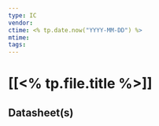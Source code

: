 ```yaml
---
type: IC
vendor: 
ctime: <% tp.date.now("YYYY-MM-DD") %> 
mtime:
tags:
---
```


# [[<% tp.file.title %>]] 

## Datasheet(s)






